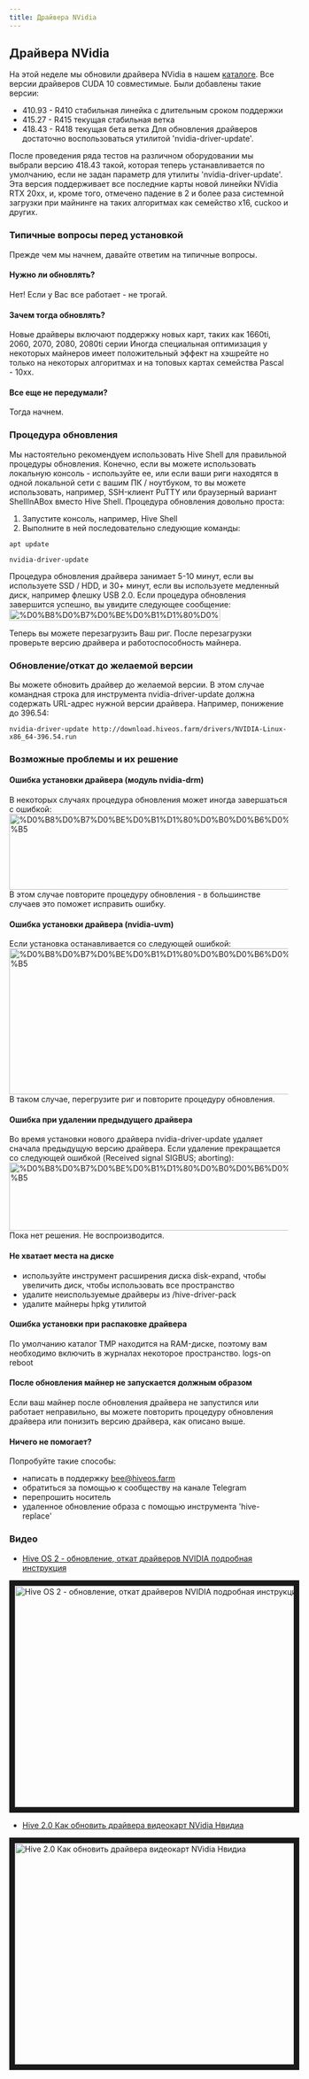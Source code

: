 ```yaml
---
title: Драйвера NVidia
---
```


## Драйвера NVidia
На этой неделе мы обновили драйвера NVidia в нашем [каталоге](http://download.hiveos.farm/drivers/drivers). Все версии драйверов CUDA 10 совместимые.
Были добавлены такие версии:
- 410.93 - R410 стабильная линейка с длительным сроком поддержки
- 415.27 - R415 текущая стабильная ветка
- 418.43 - R418 текущая бета ветка
Для обновления драйверов достаточно воспользоваться утилитой 'nvidia-driver-update'.

После проведения ряда тестов на различном оборудовании мы выбрали версию 418.43 такой, которая теперь устанавливается по умолчанию, если не задан параметр для утилиты 'nvidia-driver-update'.
Эта версия поддерживает все последние карты новой линейки NVidia RTX 20хх, и, кроме того, отмечено падение в 2 и более раза системной загрузки при майнинге на таких алгоритмах как семейство x16, cuckoo и других.

### Типичные вопросы перед установкой
Прежде чем мы начнем, давайте ответим на типичные вопросы.

#### Нужно ли обновлять?
Нет! Если у Вас все работает - не трогай.

#### Зачем тогда обновлять?
Новые драйверы включают поддержку новых карт, таких как 1660ti, 2060, 2070, 2080, 2080ti серии
Иногда специальная оптимизация у некоторых майнеров имеет положительный эффект на хэшрейте но только на некоторых алгоритмах и на топовых картах семейства Pascal - 10хх.

#### Все еще не передумали?
Тогда начнем.

### Процедура обновления
Мы настоятельно рекомендуем использовать Hive Shell для правильной процедуры обновления. Конечно, если вы можете использовать локальную консоль - используйте ее, или если ваши риги находятся в одной локальной сети с вашим ПК / ноутбуком, то вы можете использовать, например, SSH-клиент PuTTY или браузерный вариант ShellInABox вместо Hive Shell.
Процедура обновления довольно проста:

1. Запустите консоль, например, Hive Shell
2. Выполните в ней последовательно следующие команды:

`apt update`

`nvidia-driver-update`

Процедура обновления драйвера занимает 5-10 минут, если вы используете SSD / HDD, и 30+ минут, если вы используете медленный диск, например флешку USB 2.0.
Если процедура обновления завершится успешно, вы увидите следующее сообщение:
<img src="https://forum.hiveos.farm/uploads/default/original/2X/9/9553243cace241898daa33377c83112c9118e588.png" alt="%D0%B8%D0%B7%D0%BE%D0%B1%D1%80%D0%B0%D0%B6%D0%B5%D0%BD%D0%B8%D0%B5" width="381" height="21">

Теперь вы можете перезагрузить Ваш риг. После перезагрузки проверьте версию драйвера и работоспособность майнера.

### Обновление/откат до желаемой версии
Вы можете обновить драйвер до желаемой версии. В этом случае командная строка для инструмента nvidia-driver-update должна содержать URL-адрес нужной версии драйвера.
Например, понижение до 396.54:

`nvidia-driver-update http://download.hiveos.farm/drivers/NVIDIA-Linux-x86_64-396.54.run`

### Возможные проблемы и их решение
#### Ошибка установки драйвера (модуль nvidia-drm)
В некоторых случаях процедура обновления может иногда завершаться с ошибкой:
<img src="https://forum.hiveos.farm/uploads/default/original/2X/7/7d1e38ce4bf5ac78cc65a1a3c9f6012faf262f07.png" alt="%D0%B8%D0%B7%D0%BE%D0%B1%D1%80%D0%B0%D0%B6%D0%B5%D0%BD%D0%B8%D0%B5" width="690" height="137" data-small-upload="https://forum.hiveos.farm/uploads/default/optimized/2X/7/7d1e38ce4bf5ac78cc65a1a3c9f6012faf262f07_2_10x10.png">
В этом случае повторите процедуру обновления - в большинстве случаев это поможет исправить ошибку.

#### Ошибка установки драйвера (nvidia-uvm)
Если установка останавливается со следующей ошибкой:
<img src="https://forum.hiveos.farm/uploads/default/original/2X/b/b1821d4e57e3c64d131dec53c211fbfdea7e415a.png" alt="%D0%B8%D0%B7%D0%BE%D0%B1%D1%80%D0%B0%D0%B6%D0%B5%D0%BD%D0%B8%D0%B5" width="690" height="264" class="d-lazyload">
В таком случае, перегрузите риг и повторите процедуру обновления.

#### Ошибка при удалении предыдущего драйвера
Во время установки нового драйвера nvidia-driver-update удаляет сначала предыдущую версию драйвера. Если удаление прекращается со следующей ошибкой (Received signal SIGBUS; aborting):
<img src="https://forum.hiveos.farm/uploads/default/original/2X/d/dd971d757777318adb5a70eb39a1ba9fa136b5d4.png" alt="%D0%B8%D0%B7%D0%BE%D0%B1%D1%80%D0%B0%D0%B6%D0%B5%D0%BD%D0%B8%D0%B5" width="690" height="123" data-small-upload="https://forum.hiveos.farm/uploads/default/optimized/2X/d/dd971d757777318adb5a70eb39a1ba9fa136b5d4_2_10x10.png">
Пока нет решения. Не воспроизводится.

#### Не хватает места на диске
- используйте инструмент расширения диска disk-expand, чтобы увеличить диск, чтобы использовать все пространство
- удалите неиспользуемые драйверы из /hive-driver-pack
- удалите майнеры hpkg утилитой

#### Ошибка установки при распаковке драйвера
По умолчанию каталог TMP находится на RAM-диске, поэтому вам необходимо включить в журналах некоторое пространство.
logs-on
reboot

#### После обновления майнер не запускается должным образом
Если ваш майнер после обновления драйвера не запустился или работает неправильно, вы можете повторить процедуру обновления драйвера или понизить версию драйвера, как описано выше.

#### Ничего не помогает?
Попробуйте такие способы:

- написать в поддержку bee@hiveos.farm
- обратиться за помощью к сообществу на канале Telegram
- перепрошить носитель
- удаленное обновление образа с помощью инструмента 'hive-replace'

### Видео
- <a href="https://www.youtube.com/watch?v=_Ld5XmrYf7Q">Hive OS 2 - обновление, откат драйверов NVIDIA подробная инструкция</a>

<a href="http://www.youtube.com/watch?feature=player_embedded&v=_Ld5XmrYf7Q
" target="_blank"><img src="http://img.youtube.com/vi/_Ld5XmrYf7Q/0.jpg"
alt="Hive OS 2 - обновление, откат драйверов NVIDIA подробная инструкция" width="630" height="400" border="10" /></a>

- <a href="https://www.youtube.com/watch?v=7gmDYUyznM8">Hive 2.0 Как обновить драйвера видеокарт NVidia Нвидиа</a>

<a href="http://www.youtube.com/watch?feature=player_embedded&v=7gmDYUyznM8
" target="_blank"><img src="http://img.youtube.com/vi/7gmDYUyznM8/0.jpg"
alt="Hive 2.0 Как обновить драйвера видеокарт NVidia Нвидиа" width="630" height="400" border="10" /></a>
